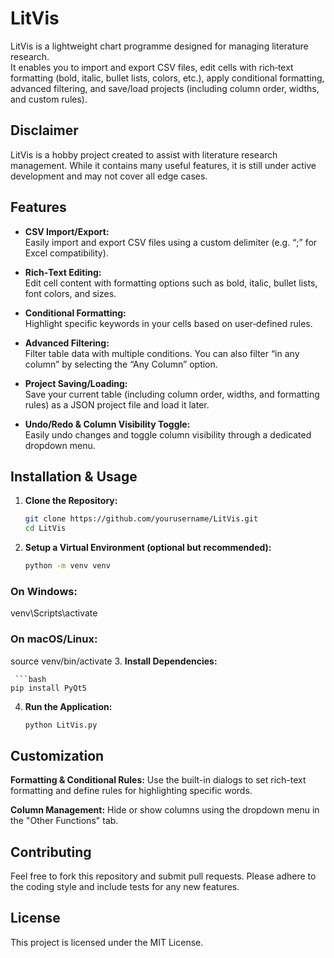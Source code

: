 # LitVis

LitVis is a lightweight chart programme designed for managing literature research.  
It enables you to import and export CSV files, edit cells with rich‑text formatting (bold, italic, bullet lists, colors, etc.), apply conditional formatting, advanced filtering, and save/load projects (including column order, widths, and custom rules).

## Disclaimer
LitVis is a hobby project created to assist with literature research management. While it contains many useful features, it is still under active development and may not cover all edge cases.


## Features

- **CSV Import/Export:**  
  Easily import and export CSV files using a custom delimiter (e.g. “;” for Excel compatibility).

- **Rich‑Text Editing:**  
  Edit cell content with formatting options such as bold, italic, bullet lists, font colors, and sizes.

- **Conditional Formatting:**  
  Highlight specific keywords in your cells based on user‑defined rules.

- **Advanced Filtering:**  
  Filter table data with multiple conditions. You can also filter “in any column” by selecting the “Any Column” option.

- **Project Saving/Loading:**  
  Save your current table (including column order, widths, and formatting rules) as a JSON project file and load it later.

- **Undo/Redo & Column Visibility Toggle:**  
  Easily undo changes and toggle column visibility through a dedicated dropdown menu.

## Installation & Usage

1. **Clone the Repository:**

   ```bash
   git clone https://github.com/yourusername/LitVis.git
   cd LitVis

2. **Setup a Virtual Environment (optional but recommended):**
   
     ```bash
    python -m venv venv
     
  ### On Windows:
  venv\Scripts\activate
  ### On macOS/Linux:
  source venv/bin/activate
3. **Install Dependencies:**

     ```bash
    pip install PyQt5   
    
4. **Run the Application:**

    ```bash
    python LitVis.py

## Customization
**Formatting & Conditional Rules:**
Use the built-in dialogs to set rich-text formatting and define rules for highlighting specific words.

**Column Management:**
Hide or show columns using the dropdown menu in the "Other Functions" tab.

## Contributing
Feel free to fork this repository and submit pull requests. Please adhere to the coding style and include tests for any new features.

## License
This project is licensed under the MIT License.
